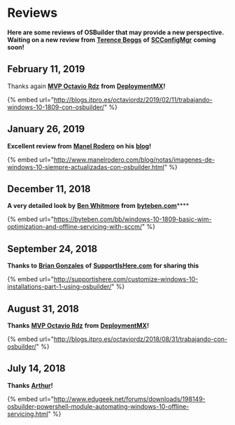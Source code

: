 # Reviews

**Here are some reviews of OSBuilder that may provide a new perspective.  Waiting on a new review from** [**Terence Beggs**](https://twitter.com/terencebeggs) **of** [**SCConfigMgr**](http://www.scconfigmgr.com/) **coming soon!**

## February 11, 2019

Thanks again [**MVP Octavio Rdz**](https://twitter.com/DeploymentMX) **from** [**DeploymentMX**](http://blogs.itpro.es/octaviordz/)**!**

{% embed url="http://blogs.itpro.es/octaviordz/2019/02/11/trabajando-windows-10-1809-con-osbuilder/" %}

## January 26, 2019

**Excellent review from** [**Manel Rodero**](https://twitter.com/manelrodero) **on his** [**blog**](http://www.manelrodero.com/blog/)**!**

{% embed url="http://www.manelrodero.com/blog/notas/imagenes-de-windows-10-siempre-actualizadas-con-osbuilder.html" %}

## December 11, 2018

**A very detailed look by** [**Ben Whitmore**](https://twitter.com/byteben) **from** [**byteben.com**](https://byteben.com/bb/)\*\*\*\*

{% embed url="https://byteben.com/bb/windows-10-1809-basic-wim-optimization-and-offline-servicing-with-sccm/" %}

## September 24, 2018

**Thanks to** [**Brian Gonzales**](https://twitter.com/brianfgonzalez) **of** [**SupportIsHere.com**](http://supportishere.com/) **for sharing this**

{% embed url="http://supportishere.com/customize-windows-10-installations-part-1-using-osbuilder/" %}

## August 31, 2018

**Thanks** [**MVP Octavio Rdz**](https://twitter.com/DeploymentMX) **from** [**DeploymentMX**](http://blogs.itpro.es/octaviordz/)**!**

{% embed url="http://blogs.itpro.es/octaviordz/2018/08/31/trabajando-con-osbuilder/" %}

## July 14, 2018

**Thanks** [**Arthur**](https://twitter.com/itsarthur)**!**

{% embed url="http://www.edugeek.net/forums/downloads/198149-osbuilder-powershell-module-automating-windows-10-offline-servicing.html" %}



